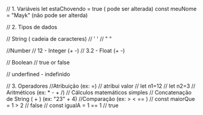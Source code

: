 // 1. Variáveis
let  estaChovendo = true ( pode ser alterada)
const meuNome =  "Mayk" (não pode ser alterda)

// 2. Tipos de dados

  // String ( cadeia de caracteres)
    // ' '
    // " "

  //Number
    // 12 - Integer (+ -)
    // 3.2 - Float (+ -)

  // Boolean
    // true or false

  // underfined - indefinido

// 3. Operadores
  //Atribuição (ex: =)
    // atribui valor
    // let n1=12
    // let n2=3
  // Aritméticos (ex: * -  + /)
    // Cálculos matemáticos simples
    // Concatenação de String ( + ) (ex: "23" + 4)
  //Comparação (ex: > < == )
    // const maiorQue = 1 > 2 // false
    // const igualA = 1 == 1 // true
        